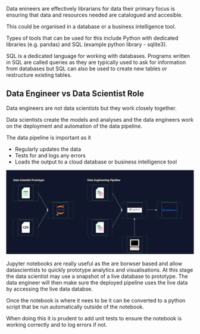 
Data enineers are effectively librarians for data their primary focus is ensuring that data and resources needed are catalogued and accesible.

This could be organised in a database or a business intelligence tool.

Types of tools that can be used for this include Python with dedicated libraries (e.g. pandas) and SQL (example python library - sqlite3).

SQL is a dedicated language for working with databases. Programs written in SQL are called queries as they are typically used to ask for information from databases but SQL can also be used to create new tables or restructure existing tables.

## Data Engineer vs Data Scientist Role
Data engineers are not data scientists but they work closely together.

Data scientists create the models and analyses and the data engineers work on the deployment and automation of the data pipeline.

The data pipeline is important as it
* Regularly updates the data
* Tests for and logs any errors
* Loads the output to a cloud database or business intelligence tool

![Example Pipeline](image.png)

Jupyter notebooks are really useful as the are borwser based and allow datascientists to quickly prototype analytics and visualisations. At this stage the data scientist may use a snapshot of a live database to prototype. The data engineer will then make sure the deployed pipeline uses the live data by accessing the live data databse.

Once the notebook is where it nees to be it can be converted to a python script that be run automatically outside of the notebook.

When doing this it is prudent to add unit tests to ensure the notebook is working correctly and to log errors if not.